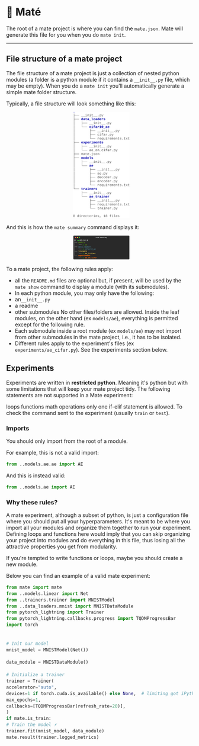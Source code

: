 
# 🧉 Maté


The root of a mate project is where you can find the `mate.json`. Mate will generate this file for you when you do `mate init`.

--- 

## File structure of a mate project

The file structure of a mate project is just a collection of nested python modules (a folder is a python module if it contains a `__init__.py` file, which may be empty). When you do a `mate init` you'll automatically generate a simple mate folder structure.

Typically, a file structure will look something like this:

<p align="center" style="margin:0; padding:0;">
<img src="./imgs/output.svg" alt="Your Image" style="width: 30%; height:200; object-fit:cover; margin-left:10px; margin-top:0, border-radius:50%;">
</p>

And this is how the `mate summary` command displays it:

<p align="center" style="margin:0; padding:0;">
<img src="./imgs/summary.svg" alt="Your Image" style="width: 30%; height:200; object-fit:cover; margin-left:10px; margin-top:0, border-radius:50%;">
</p>

To a mate project, the following rules apply:

- all the `README.md` files are optional but, if present, will be used by the `mate show` command to display a module (with its submodules).
- In each python module, you may only have the following:
- an`__init__.py`
- a readme
- other submodules
No other files/folders are allowed. Inside the leaf modules, on the other hand (ex `models/ae`), everything is permitted except for the following rule.
- Each submodule inside a root module (ex `models/ae`) may not import from other submodules in the mate project, i.e., it has to be isolated.
- Different rules apply to the experiment's files (ex `experiments/ae_cifar.py`). See the experiments section below.

## Experiments

Experiments are written in **restricted python**. Meaning it's python but with some limitations that will keep your mate project tidy. The following statements are not supported in a Mate experiment:

loops
functions
math operations
only one if-elif statement is allowed. To check the command sent to the experiment (usually `train` or `test`).

### Imports
You should only import from the root of a module.

For example, this is not a valid import:
```python
from ..models.ae.ae import AE
```
And this is instead valid:
```python
from ..models.ae import AE
```

### Why these rules?

A mate experiment, although a subset of python, is just a configuration file where you should put all your hyperparameters. It's meant to be where you import all your modules and organize them together to run your experiment. Defining loops and functions here would imply that you can skip organizing your project into modules and do everything in this file, thus losing all the attractive properties you get from modularity.

If you're tempted to write functions or loops, maybe you should create a new module.

Below you can find an example of a valid mate experiment:


```python
from mate import mate
from ..models.linear import Net
from ..trainers.trainer import MNISTModel
from ..data_loaders.mnist import MNISTDataModule
from pytorch_lightning import Trainer
from pytorch_lightning.callbacks.progress import TQDMProgressBar
import torch


# Init our model
mnist_model = MNISTModel(Net())

data_module = MNISTDataModule()

# Initialize a trainer
trainer = Trainer(
accelerator="auto",
devices=1 if torch.cuda.is_available() else None,  # limiting got iPython runs
max_epochs=1,
callbacks=[TQDMProgressBar(refresh_rate=20)],
)
if mate.is_train:
# Train the model ⚡
trainer.fit(mnist_model, data_module)
mate.result(trainer.logged_metrics)
```


